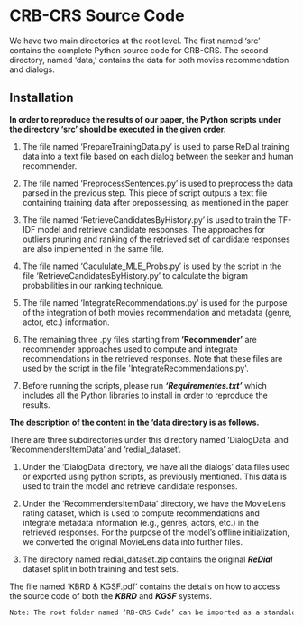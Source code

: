 
# CRB-CRS Source Code

We have two main directories at the root level. The first named ‘src’ contains the complete Python source code for CRB-CRS. The second directory, named ‘data,’ contains the data for both movies recommendation and dialogs.

## Installation

**In order to reproduce the results of our paper, the Python scripts under the directory ‘src’ should be executed in the given order.**


1. The file named ‘PrepareTrainingData.py’ is used to parse ReDial training data into a text file based on each dialog between the seeker and human recommender.

2. The file named ‘PreprocessSentences.py’ is used to preprocess the data parsed in the previous step. This piece of script outputs a text file containing training data after prepossessing, as mentioned in the paper.

3. The file named ‘RetrieveCandidatesByHistory.py’ is used to train the TF-IDF model and retrieve candidate responses. The approaches for outliers pruning and ranking of the retrieved set of candidate responses are also implemented in the same file.

4. The file named ‘Cacululate_MLE_Probs.py’ is used by the script in the file ‘RetrieveCandidatesByHistory.py’ to calculate the bigram probabilities in our ranking technique.

5. The file named ‘IntegrateRecommendations.py’ is used for the purpose of the integration of both movies recommendation and metadata (genre, actor, etc.) information. 

6. The remaining three .py files starting from **‘Recommender’** are recommender approaches used to compute and integrate recommendations in the retrieved responses. Note that these files are used by the script in the file 'IntegrateRecommendations.py'.

7. Before running the scripts, please run ***‘Requirementes.txt’*** which includes all the Python libraries to install in order to reproduce the results.

**The description of the content in the ‘data directory is as follows.**

There are three subdirectories under this directory named ‘DialogData’ and ‘RecommendersItemData’ and ‘redial_dataset’.

  1. 	Under the ‘DialogData’ directory, we have all the dialogs’ data files used or exported using python scripts, as previously mentioned. This data is used to train the model and retrieve candidate responses.

  2. 	Under the ‘RecommendersItemData’ directory, we have the MovieLens rating dataset, which is used to compute recommendations and integrate metadata information (e.g., genres, actors, etc.) in the retrieved responses. For the purpose of the model’s offline initialization, we converted the original MovieLens data into further files.

  3. The directory named redial_dataset.zip contains the original ***ReDial*** dataset split in both training and test sets.

The file named ‘KBRD & KGSF.pdf’ contains the details on how to access the source code of both the ***KBRD*** and ***KGSF*** systems.


```bash
Note: The root folder named ‘RB-CRS Code’ can be imported as a standalone Python project.
```
